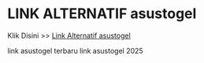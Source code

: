 # LINK ALTERNATIF asustogel

Klik Disini >> <a href="https://linksto.pages.dev/">Link Alternatif asustogel </a>

link asustogel terbaru
link asustogel 2025